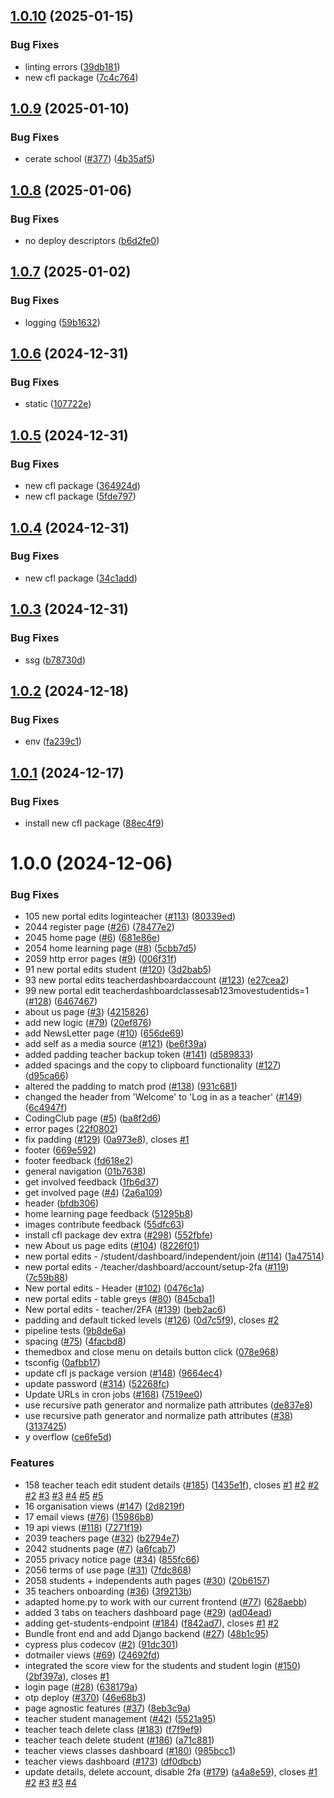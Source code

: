 ## [1.0.10](https://github.com/ocadotechnology/codeforlife-portal-backend/compare/v1.0.9...v1.0.10) (2025-01-15)


### Bug Fixes

* linting errors ([39db181](https://github.com/ocadotechnology/codeforlife-portal-backend/commit/39db18195c624db96e75d797525c83030ba37125))
* new cfl package ([7c4c764](https://github.com/ocadotechnology/codeforlife-portal-backend/commit/7c4c7647a29da07e33b165e70c7053b8b3f9be93))

## [1.0.9](https://github.com/ocadotechnology/codeforlife-portal-backend/compare/v1.0.8...v1.0.9) (2025-01-10)


### Bug Fixes

* cerate school ([#377](https://github.com/ocadotechnology/codeforlife-portal-backend/issues/377)) ([4b35af5](https://github.com/ocadotechnology/codeforlife-portal-backend/commit/4b35af5a4aaddfeb970198fb166e52964c0129d0))

## [1.0.8](https://github.com/ocadotechnology/codeforlife-portal-backend/compare/v1.0.7...v1.0.8) (2025-01-06)


### Bug Fixes

* no deploy descriptors ([b6d2fe0](https://github.com/ocadotechnology/codeforlife-portal-backend/commit/b6d2fe0551600093f84c2394f3c7e95386f609bc))

## [1.0.7](https://github.com/ocadotechnology/codeforlife-portal-backend/compare/v1.0.6...v1.0.7) (2025-01-02)


### Bug Fixes

* logging ([59b1632](https://github.com/ocadotechnology/codeforlife-portal-backend/commit/59b1632b4313d44a5a6421920e2e8d9f9b547610))

## [1.0.6](https://github.com/ocadotechnology/codeforlife-portal-backend/compare/v1.0.5...v1.0.6) (2024-12-31)


### Bug Fixes

* static ([107722e](https://github.com/ocadotechnology/codeforlife-portal-backend/commit/107722ebb2eb40c1af529b825ec29593ac80d910))

## [1.0.5](https://github.com/ocadotechnology/codeforlife-portal-backend/compare/v1.0.4...v1.0.5) (2024-12-31)


### Bug Fixes

* new cfl package ([364924d](https://github.com/ocadotechnology/codeforlife-portal-backend/commit/364924d3442c46767e9bff25c888d1530b6963f7))
* new cfl package ([5fde797](https://github.com/ocadotechnology/codeforlife-portal-backend/commit/5fde79763a2d04da08860e3b2f2c1d030289d59a))

## [1.0.4](https://github.com/ocadotechnology/codeforlife-portal-backend/compare/v1.0.3...v1.0.4) (2024-12-31)


### Bug Fixes

* new cfl package ([34c1add](https://github.com/ocadotechnology/codeforlife-portal-backend/commit/34c1add870db0c4b18db6ce0411489740617b63f))

## [1.0.3](https://github.com/ocadotechnology/codeforlife-portal-backend/compare/v1.0.2...v1.0.3) (2024-12-31)


### Bug Fixes

* ssg ([b78730d](https://github.com/ocadotechnology/codeforlife-portal-backend/commit/b78730d921aa87def0e32bfdd38677facdac4fd9))

## [1.0.2](https://github.com/ocadotechnology/codeforlife-portal-backend/compare/v1.0.1...v1.0.2) (2024-12-18)


### Bug Fixes

* env ([fa239c1](https://github.com/ocadotechnology/codeforlife-portal-backend/commit/fa239c13c33e0afc9f0980def3bc81ef51ab2ca1))

## [1.0.1](https://github.com/ocadotechnology/codeforlife-portal-backend/compare/v1.0.0...v1.0.1) (2024-12-17)


### Bug Fixes

* install new cfl package ([88ec4f9](https://github.com/ocadotechnology/codeforlife-portal-backend/commit/88ec4f915dc7c7ce0d39d63c63cd93e396fde9e6))

# 1.0.0 (2024-12-06)


### Bug Fixes

* 105 new portal edits loginteacher ([#113](https://github.com/ocadotechnology/codeforlife-portal-backend/issues/113)) ([80339ed](https://github.com/ocadotechnology/codeforlife-portal-backend/commit/80339edd8e8109a3166595bdbacfb9a434562a3e))
* 2044 register page ([#26](https://github.com/ocadotechnology/codeforlife-portal-backend/issues/26)) ([78477e2](https://github.com/ocadotechnology/codeforlife-portal-backend/commit/78477e2219d4f066d7d64666e0f5d2089336346e))
* 2045 home page ([#6](https://github.com/ocadotechnology/codeforlife-portal-backend/issues/6)) ([681e86e](https://github.com/ocadotechnology/codeforlife-portal-backend/commit/681e86e85a703216a5602d689e2f1dec00d646b1))
* 2054 home learning page ([#8](https://github.com/ocadotechnology/codeforlife-portal-backend/issues/8)) ([5cbb7d5](https://github.com/ocadotechnology/codeforlife-portal-backend/commit/5cbb7d58b2e259da6cbbcf9ea7e843afdd70b43d))
* 2059 http error pages ([#9](https://github.com/ocadotechnology/codeforlife-portal-backend/issues/9)) ([006f31f](https://github.com/ocadotechnology/codeforlife-portal-backend/commit/006f31fad70ce55ac59b8e2b76a40c435c63bc47))
* 91 new portal edits student  ([#120](https://github.com/ocadotechnology/codeforlife-portal-backend/issues/120)) ([3d2bab5](https://github.com/ocadotechnology/codeforlife-portal-backend/commit/3d2bab516bc91f4b43c043a6e991862f9088f0c0))
* 93 new portal edits teacherdashboardaccount ([#123](https://github.com/ocadotechnology/codeforlife-portal-backend/issues/123)) ([e27cea2](https://github.com/ocadotechnology/codeforlife-portal-backend/commit/e27cea2c4bc559268f24d0e7e7d9654b45e7f397))
* 99 new portal edit teacherdashboardclassesab123movestudentids=1 ([#128](https://github.com/ocadotechnology/codeforlife-portal-backend/issues/128)) ([6467467](https://github.com/ocadotechnology/codeforlife-portal-backend/commit/64674675145dd1802b7133311f806ff102824e47))
* about us page ([#3](https://github.com/ocadotechnology/codeforlife-portal-backend/issues/3)) ([4215826](https://github.com/ocadotechnology/codeforlife-portal-backend/commit/421582685b5d6b09990d57a9b8777d13b832eca2))
* add new logic ([#79](https://github.com/ocadotechnology/codeforlife-portal-backend/issues/79)) ([20ef876](https://github.com/ocadotechnology/codeforlife-portal-backend/commit/20ef8766fa856241be94fd195c13769c926ec955))
* add NewsLetter page ([#10](https://github.com/ocadotechnology/codeforlife-portal-backend/issues/10)) ([656de69](https://github.com/ocadotechnology/codeforlife-portal-backend/commit/656de6956af17c02ffa2837cbaa98daa32b083cd))
* add self as a media source ([#121](https://github.com/ocadotechnology/codeforlife-portal-backend/issues/121)) ([be6f39a](https://github.com/ocadotechnology/codeforlife-portal-backend/commit/be6f39a6a08908efe0ff7c0f8a13e81ccdd6419d))
* added padding teacher backup token ([#141](https://github.com/ocadotechnology/codeforlife-portal-backend/issues/141)) ([d589833](https://github.com/ocadotechnology/codeforlife-portal-backend/commit/d58983340cc97702e94dffc2a3fc698787b8b980))
* added spacings and the copy to clipboard functionality  ([#127](https://github.com/ocadotechnology/codeforlife-portal-backend/issues/127)) ([d95ca66](https://github.com/ocadotechnology/codeforlife-portal-backend/commit/d95ca66ad3febe8257bd5f419e1dd896f0bc59fa))
* altered the padding to match prod ([#138](https://github.com/ocadotechnology/codeforlife-portal-backend/issues/138)) ([931c681](https://github.com/ocadotechnology/codeforlife-portal-backend/commit/931c6810bbc0917476ef56a7ec210e6aa8ff76a3))
* changed the header from 'Welcome' to 'Log in as a teacher' ([#149](https://github.com/ocadotechnology/codeforlife-portal-backend/issues/149)) ([6c4947f](https://github.com/ocadotechnology/codeforlife-portal-backend/commit/6c4947f2342c45d6890754755562cca789c124ac))
* CodingClub page ([#5](https://github.com/ocadotechnology/codeforlife-portal-backend/issues/5)) ([ba8f2d6](https://github.com/ocadotechnology/codeforlife-portal-backend/commit/ba8f2d66ddc60d5c4651b62eb16367b9629c38b8))
* error pages ([22f0802](https://github.com/ocadotechnology/codeforlife-portal-backend/commit/22f0802bcc42892c7c966589066a7e7b7bc049dd))
* fix padding ([#129](https://github.com/ocadotechnology/codeforlife-portal-backend/issues/129)) ([0a973e8](https://github.com/ocadotechnology/codeforlife-portal-backend/commit/0a973e8b6655d63ebe865b188d7402cf0613c82c)), closes [#1](https://github.com/ocadotechnology/codeforlife-portal-backend/issues/1)
* footer ([669e592](https://github.com/ocadotechnology/codeforlife-portal-backend/commit/669e5924b0aef12a72e4c94fdbb11dfac21c0a84))
* footer feedback ([fd618e2](https://github.com/ocadotechnology/codeforlife-portal-backend/commit/fd618e2ecae9a52c1a82ea0a7e47b6e860913d81))
* general navigation ([01b7638](https://github.com/ocadotechnology/codeforlife-portal-backend/commit/01b76380faec2bce4102ee35ac9b7e85863ffb16))
* get involved feedback ([1fb6d37](https://github.com/ocadotechnology/codeforlife-portal-backend/commit/1fb6d377727d0be20de9ebd7c2d2e077ce8c25a8))
* get involved page ([#4](https://github.com/ocadotechnology/codeforlife-portal-backend/issues/4)) ([2a6a109](https://github.com/ocadotechnology/codeforlife-portal-backend/commit/2a6a1098e49084ef76bd5cd9df4b0669a0797203))
* header ([bfdb306](https://github.com/ocadotechnology/codeforlife-portal-backend/commit/bfdb30671103a759e572fdf36fcf79b44edfbe5b))
* home learning page feedback ([51295b8](https://github.com/ocadotechnology/codeforlife-portal-backend/commit/51295b89c8046e40d5962decd58cf179befa353c))
* images contribute feedback ([55dfc63](https://github.com/ocadotechnology/codeforlife-portal-backend/commit/55dfc634f7b162cfeb89b848da07cf75f05e0685))
* install cfl package dev extra ([#298](https://github.com/ocadotechnology/codeforlife-portal-backend/issues/298)) ([552fbfe](https://github.com/ocadotechnology/codeforlife-portal-backend/commit/552fbfee0c4bd5607efc8229b369aa309890b26f))
* new About us page edits ([#104](https://github.com/ocadotechnology/codeforlife-portal-backend/issues/104)) ([8226f01](https://github.com/ocadotechnology/codeforlife-portal-backend/commit/8226f0174a673432caced475f10805f099077df4))
* new portal edits - /student/dashboard/independent/join ([#114](https://github.com/ocadotechnology/codeforlife-portal-backend/issues/114)) ([1a47514](https://github.com/ocadotechnology/codeforlife-portal-backend/commit/1a475141b46a59685034a29442d2f87de500b670))
* new portal edits - /teacher/dashboard/account/setup-2fa ([#119](https://github.com/ocadotechnology/codeforlife-portal-backend/issues/119)) ([7c59b88](https://github.com/ocadotechnology/codeforlife-portal-backend/commit/7c59b88cb136f317462867f102d9aff9965145bc))
* New portal edits - Header ([#102](https://github.com/ocadotechnology/codeforlife-portal-backend/issues/102)) ([0476c1a](https://github.com/ocadotechnology/codeforlife-portal-backend/commit/0476c1a848985ed828d95285cca215738e900e29))
* new portal edits - table greys ([#80](https://github.com/ocadotechnology/codeforlife-portal-backend/issues/80)) ([845cba1](https://github.com/ocadotechnology/codeforlife-portal-backend/commit/845cba13fde4ef5496070852a71e9c540aa0cc20))
* New portal edits - teacher/2FA ([#139](https://github.com/ocadotechnology/codeforlife-portal-backend/issues/139)) ([beb2ac6](https://github.com/ocadotechnology/codeforlife-portal-backend/commit/beb2ac6458244e0f96682bf870b6174fc2107995))
* padding and default ticked levels ([#126](https://github.com/ocadotechnology/codeforlife-portal-backend/issues/126)) ([0d7c5f9](https://github.com/ocadotechnology/codeforlife-portal-backend/commit/0d7c5f9137494a8c4217be5e95417966435811b6)), closes [#2](https://github.com/ocadotechnology/codeforlife-portal-backend/issues/2)
* pipeline tests ([9b8de6a](https://github.com/ocadotechnology/codeforlife-portal-backend/commit/9b8de6a82aaa62e0d643c9b16fd33fe922acd9d1))
* spacing ([#75](https://github.com/ocadotechnology/codeforlife-portal-backend/issues/75)) ([4facbd8](https://github.com/ocadotechnology/codeforlife-portal-backend/commit/4facbd8eedac92a6d63d326fdcb93f26e5a5cdb9))
* themedbox and close menu on details button click ([078e968](https://github.com/ocadotechnology/codeforlife-portal-backend/commit/078e968ee0d68b72c4b65501502c01ad51236fc6))
* tsconfig ([0afbb17](https://github.com/ocadotechnology/codeforlife-portal-backend/commit/0afbb179d726bf1ede3a514a37a7b9108929568c))
* update cfl js package version ([#148](https://github.com/ocadotechnology/codeforlife-portal-backend/issues/148)) ([9664ec4](https://github.com/ocadotechnology/codeforlife-portal-backend/commit/9664ec44cf1583918f7a836d1f34b3bd34455657))
* update password ([#314](https://github.com/ocadotechnology/codeforlife-portal-backend/issues/314)) ([52268fc](https://github.com/ocadotechnology/codeforlife-portal-backend/commit/52268fce15aa5d1973b74234959b9644d30e5c13))
* Update URLs in cron jobs ([#168](https://github.com/ocadotechnology/codeforlife-portal-backend/issues/168)) ([7519ee0](https://github.com/ocadotechnology/codeforlife-portal-backend/commit/7519ee07f74d7f3804a9d1efa2924db426cd9b7c))
* use recursive path generator and normalize path attributes ([de837e8](https://github.com/ocadotechnology/codeforlife-portal-backend/commit/de837e80490e8cc05bdcb906ef6318f83bedb165))
* use recursive path generator and normalize path attributes ([#38](https://github.com/ocadotechnology/codeforlife-portal-backend/issues/38)) ([3137425](https://github.com/ocadotechnology/codeforlife-portal-backend/commit/31374256726719c7a4103df23d22baa19ed891d0))
* y overflow ([ce6fe5d](https://github.com/ocadotechnology/codeforlife-portal-backend/commit/ce6fe5dd3704bcdf011126642ac949252028fc64))


### Features

* 158 teacher teach edit student details ([#185](https://github.com/ocadotechnology/codeforlife-portal-backend/issues/185)) ([1435e1f](https://github.com/ocadotechnology/codeforlife-portal-backend/commit/1435e1f6783d5f635c6250f03bcdbae6fb341b40)), closes [#1](https://github.com/ocadotechnology/codeforlife-portal-backend/issues/1) [#2](https://github.com/ocadotechnology/codeforlife-portal-backend/issues/2) [#2](https://github.com/ocadotechnology/codeforlife-portal-backend/issues/2) [#2](https://github.com/ocadotechnology/codeforlife-portal-backend/issues/2) [#3](https://github.com/ocadotechnology/codeforlife-portal-backend/issues/3) [#3](https://github.com/ocadotechnology/codeforlife-portal-backend/issues/3) [#4](https://github.com/ocadotechnology/codeforlife-portal-backend/issues/4) [#5](https://github.com/ocadotechnology/codeforlife-portal-backend/issues/5) [#5](https://github.com/ocadotechnology/codeforlife-portal-backend/issues/5)
* 16 organisation views ([#147](https://github.com/ocadotechnology/codeforlife-portal-backend/issues/147)) ([2d8219f](https://github.com/ocadotechnology/codeforlife-portal-backend/commit/2d8219f45f7a25e9eec8e650f244629c03ec1884))
* 17 email views ([#76](https://github.com/ocadotechnology/codeforlife-portal-backend/issues/76)) ([15986b8](https://github.com/ocadotechnology/codeforlife-portal-backend/commit/15986b8f6c4f240f7d3082ca642f78d7c183cfea))
* 19 api views ([#118](https://github.com/ocadotechnology/codeforlife-portal-backend/issues/118)) ([7271f19](https://github.com/ocadotechnology/codeforlife-portal-backend/commit/7271f192b1538f3aaa778b0e71a3aaa392073b53))
* 2039 teachers page ([#32](https://github.com/ocadotechnology/codeforlife-portal-backend/issues/32)) ([b2794e7](https://github.com/ocadotechnology/codeforlife-portal-backend/commit/b2794e73a164740ae6fa242d63909159d8f9c09c))
* 2042 studnents page ([#7](https://github.com/ocadotechnology/codeforlife-portal-backend/issues/7)) ([a6fcab7](https://github.com/ocadotechnology/codeforlife-portal-backend/commit/a6fcab73277f97ddc0e12502e61f718a8b1f2390))
* 2055 privacy notice page ([#34](https://github.com/ocadotechnology/codeforlife-portal-backend/issues/34)) ([855fc66](https://github.com/ocadotechnology/codeforlife-portal-backend/commit/855fc6617a0a05da9a382910bbf6161482d1467b))
* 2056 terms of use page ([#31](https://github.com/ocadotechnology/codeforlife-portal-backend/issues/31)) ([7fdc868](https://github.com/ocadotechnology/codeforlife-portal-backend/commit/7fdc868155354b3fb0a6798c35b36d973cd0831c))
* 2058 students + independents auth pages ([#30](https://github.com/ocadotechnology/codeforlife-portal-backend/issues/30)) ([20b6157](https://github.com/ocadotechnology/codeforlife-portal-backend/commit/20b6157e88ece30e6e8b2c4c2e9f603560da0dcc))
* 35 teachers onboarding ([#36](https://github.com/ocadotechnology/codeforlife-portal-backend/issues/36)) ([3f9213b](https://github.com/ocadotechnology/codeforlife-portal-backend/commit/3f9213bd83dd281d934e5d5900e3844cbe140b14))
* adapted home.py to work with our current frontend ([#77](https://github.com/ocadotechnology/codeforlife-portal-backend/issues/77)) ([628aebb](https://github.com/ocadotechnology/codeforlife-portal-backend/commit/628aebbe1130d0f74c005b899135eae2527c6b20))
* added 3 tabs on teachers dashboard page ([#29](https://github.com/ocadotechnology/codeforlife-portal-backend/issues/29)) ([ad04ead](https://github.com/ocadotechnology/codeforlife-portal-backend/commit/ad04ead3eef1906e11ec455754e2268651d2dbbd))
* adding get-students-endpoint ([#184](https://github.com/ocadotechnology/codeforlife-portal-backend/issues/184)) ([f842ad7](https://github.com/ocadotechnology/codeforlife-portal-backend/commit/f842ad787fb217b25314a76ad6cf5556b16487f4)), closes [#1](https://github.com/ocadotechnology/codeforlife-portal-backend/issues/1) [#2](https://github.com/ocadotechnology/codeforlife-portal-backend/issues/2)
* Bundle front end and add Django backend ([#27](https://github.com/ocadotechnology/codeforlife-portal-backend/issues/27)) ([48b1c95](https://github.com/ocadotechnology/codeforlife-portal-backend/commit/48b1c9529dbe79486a4a4afcb1ec95f2ac1bb18d))
* cypress plus codecov ([#2](https://github.com/ocadotechnology/codeforlife-portal-backend/issues/2)) ([91dc301](https://github.com/ocadotechnology/codeforlife-portal-backend/commit/91dc30109b5ca6a4955cda12adf838fe0eca11a8))
* dotmailer views ([#69](https://github.com/ocadotechnology/codeforlife-portal-backend/issues/69)) ([24692fd](https://github.com/ocadotechnology/codeforlife-portal-backend/commit/24692fd9e29147a3444fc93a90216db6554c2314))
* integrated the score view for the students and student login ([#150](https://github.com/ocadotechnology/codeforlife-portal-backend/issues/150)) ([2bf397a](https://github.com/ocadotechnology/codeforlife-portal-backend/commit/2bf397a81d29a908a01c3e20b084f55584cf9561)), closes [#1](https://github.com/ocadotechnology/codeforlife-portal-backend/issues/1)
* login page ([#28](https://github.com/ocadotechnology/codeforlife-portal-backend/issues/28)) ([638179a](https://github.com/ocadotechnology/codeforlife-portal-backend/commit/638179a921f7e0d8af7bb6da6ae5c9d1776c5b42))
* otp deploy ([#370](https://github.com/ocadotechnology/codeforlife-portal-backend/issues/370)) ([46e68b3](https://github.com/ocadotechnology/codeforlife-portal-backend/commit/46e68b3fafe5d41381c74dc2ac4d3f0260b3df28))
* page agnostic features ([#37](https://github.com/ocadotechnology/codeforlife-portal-backend/issues/37)) ([8eb3c9a](https://github.com/ocadotechnology/codeforlife-portal-backend/commit/8eb3c9a280bb38aec3efacf06539e967ac60b0bf))
* teacher student management ([#42](https://github.com/ocadotechnology/codeforlife-portal-backend/issues/42)) ([5521a95](https://github.com/ocadotechnology/codeforlife-portal-backend/commit/5521a95475d607fbd3e0ad21f1849255e66aeb56))
* teacher teach delete class ([#183](https://github.com/ocadotechnology/codeforlife-portal-backend/issues/183)) ([f7f9ef9](https://github.com/ocadotechnology/codeforlife-portal-backend/commit/f7f9ef950cc684ed312b4ffd550d4b55477a3ee0))
* teacher teach delete student ([#186](https://github.com/ocadotechnology/codeforlife-portal-backend/issues/186)) ([a71c881](https://github.com/ocadotechnology/codeforlife-portal-backend/commit/a71c881681fc265ebc50cd8f8864797d3d4dae0f))
* teacher views classes dashboard ([#180](https://github.com/ocadotechnology/codeforlife-portal-backend/issues/180)) ([985bcc1](https://github.com/ocadotechnology/codeforlife-portal-backend/commit/985bcc1f1022d274303f62ebcfd45ff9d03a722f))
* teacher views dashboard ([#173](https://github.com/ocadotechnology/codeforlife-portal-backend/issues/173)) ([df0dbcb](https://github.com/ocadotechnology/codeforlife-portal-backend/commit/df0dbcbe39b954c75423e4ff21173568630b355c))
* update details, delete account, disable 2fa ([#179](https://github.com/ocadotechnology/codeforlife-portal-backend/issues/179)) ([a4a8e59](https://github.com/ocadotechnology/codeforlife-portal-backend/commit/a4a8e59e3395275ede543b2929dfa759df9a6c67)), closes [#1](https://github.com/ocadotechnology/codeforlife-portal-backend/issues/1) [#2](https://github.com/ocadotechnology/codeforlife-portal-backend/issues/2) [#3](https://github.com/ocadotechnology/codeforlife-portal-backend/issues/3) [#3](https://github.com/ocadotechnology/codeforlife-portal-backend/issues/3) [#4](https://github.com/ocadotechnology/codeforlife-portal-backend/issues/4)
